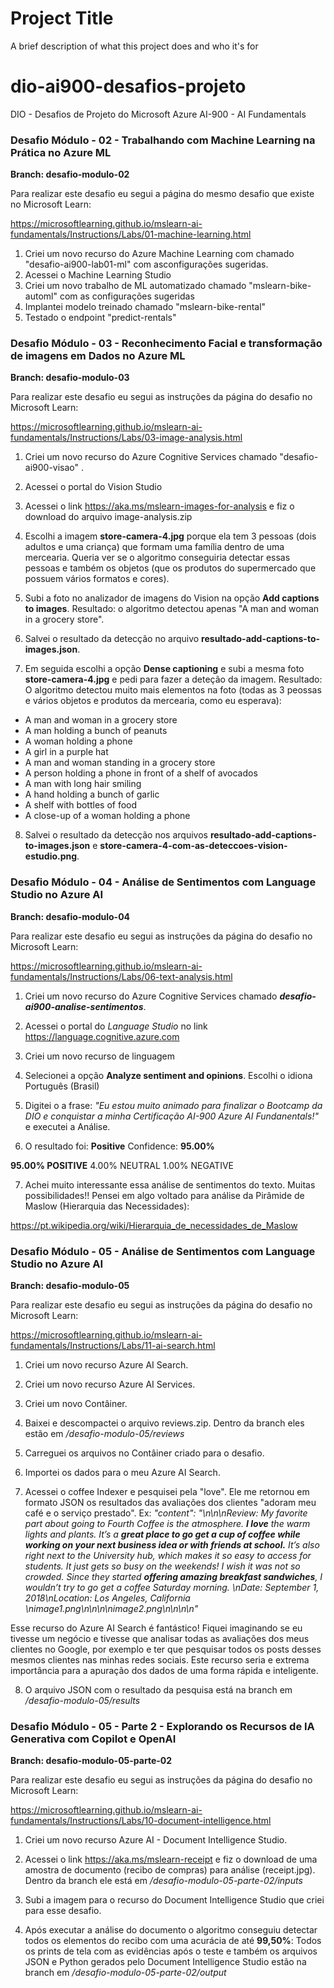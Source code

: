 
# Project Title

A brief description of what this project does and who it's for

# dio-ai900-desafios-projeto
DIO - Desafios de Projeto do Microsoft Azure AI-900 - AI Fundamentals

### Desafio Módulo - 02 - Trabalhando com Machine Learning na Prática no Azure ML

**Branch: desafio-modulo-02**

Para realizar este desafio eu segui a página do mesmo desafio que existe no Microsoft Learn:

https://microsoftlearning.github.io/mslearn-ai-fundamentals/Instructions/Labs/01-machine-learning.html

1) Criei um novo recurso do Azure Machine Learning com chamado "desafio-ai900-lab01-ml" com asconfigurações sugeridas.
2) Acessei o Machine Learning Studio
3) Criei um novo trabalho de ML automatizado chamado "mslearn-bike-automl" com as configurações sugeridas
4) Implantei modelo treinado chamado "mslearn-bike-rental"
5) Testado o endpoint "predict-rentals" 

### Desafio Módulo - 03 - Reconhecimento Facial e transformação de imagens em Dados no Azure ML

**Branch: desafio-modulo-03**

Para realizar este desafio eu segui as instruções da página do desafio no Microsoft Learn:

https://microsoftlearning.github.io/mslearn-ai-fundamentals/Instructions/Labs/03-image-analysis.html

1) Criei um novo recurso do Azure Cognitive Services  chamado "desafio-ai900-visao" .

2) Acessei o portal do Vision Studio

3) Acessei o link https://aka.ms/mslearn-images-for-analysis e fiz o download do arquivo image-analysis.zip

4) Escolhi a imagem **store-camera-4.jpg** porque ela tem 3 pessoas (dois adultos e uma criança) que formam uma família dentro de uma mercearia. Queria ver se o algoritmo conseguiria detectar essas pessoas e também os objetos (que os produtos do supermercado que possuem vários formatos e cores).

5) Subi a foto no analizador de imagens do Vision na opção **Add captions to images**.
Resultado: o algoritmo detectou apenas "A man and woman in a grocery store".

6) Salvei o resultado da detecção no arquivo **resultado-add-captions-to-images.json**.

7) Em seguida escolhi a opção **Dense captioning** e subi a mesma foto **store-camera-4.jpg** e pedi para fazer a deteção da imagem. 
Resultado: O algoritmo detectou muito mais elementos na foto (todas as 3 peossas e vários objetos e produtos da mercearia, como eu esperava):
- A man and woman in a grocery store
- A man holding a bunch of peanuts
- A woman holding a phone
- A girl in a purple hat
- A man and woman standing in a grocery store
- A person holding a phone in front of a shelf of avocados
- A man with long hair smiling
- A hand holding a bunch of garlic
- A shelf with bottles of food
- A close-up of a woman holding a phone

8) Salvei o resultado da detecção nos arquivos **resultado-add-captions-to-images.json** e **store-camera-4-com-as-deteccoes-vision-estudio.png**.

### Desafio Módulo - 04 - Análise de Sentimentos com Language Studio no Azure AI

**Branch: desafio-modulo-04**

Para realizar este desafio eu segui as instruções da página do desafio no Microsoft Learn:

https://microsoftlearning.github.io/mslearn-ai-fundamentals/Instructions/Labs/06-text-analysis.html

1) Criei um novo recurso do Azure Cognitive Services  chamado ***desafio-ai900-analise-sentimentos***.

2) Acessei o portal do *Language Studio* no link https://language.cognitive.azure.com

3) Criei um novo recurso de linguagem

4) Selecionei a opção **Analyze sentiment and opinions**. Escolhi o idiona Português (Brasil)

5) Digitei o a frase: *"Eu estou muito animado para finalizar o Bootcamp da DIO e conquistar a minha Certificação AI-900 Azure AI Fundanentals!"* e executei a Análise.

6) O resultado foi:
**Positive**
Confidence: **95.00%**

**95.00% POSITIVE** 4.00% NEUTRAL 1.00% NEGATIVE

7) Achei muito interessante essa análise de sentimentos do texto. Muitas possibilidades!! Pensei em algo voltado para análise da Pirâmide de Maslow (Hierarquia das Necessidades):

https://pt.wikipedia.org/wiki/Hierarquia_de_necessidades_de_Maslow

### Desafio Módulo - 05 - Análise de Sentimentos com Language Studio no Azure AI

**Branch: desafio-modulo-05**

Para realizar este desafio eu segui as instruções da página do desafio no Microsoft Learn:

https://microsoftlearning.github.io/mslearn-ai-fundamentals/Instructions/Labs/11-ai-search.html

1) Criei um novo recurso Azure AI Search.

2) Criei um novo recurso Azure AI Services.

3) Criei um novo Contâiner.

4) Baixei e descompactei o arquivo reviews.zip.   Dentro da branch eles estão em */desafio-modulo-05/reviews*

5) Carreguei os arquivos no Contâiner criado para o desafio.

6) Importei os dados para o meu Azure AI Search.

7) Acessei o coffee Indexer e pesquisei pela "love". Ele me retornou em formato JSON os resultados das avaliações dos clientes "adoram meu café e o serviço prestado". 
Ex:   *"content": "\n\n\nReview: My favorite part about going to Fourth Coffee is the atmosphere. **I love** the warm lights and plants. It’s a **great place to go get a cup of coffee while working on your next business idea or with friends at school.** It’s also right next to the University hub, which makes it so easy to access for students. It just gets so busy on the weekends! I wish it was not so crowded. Since they started **offering amazing breakfast sandwiches**, I wouldn’t try to go get a coffee Saturday morning.  \nDate: September 1, 2018\nLocation: Los Angeles, California \nimage1.png\n\n\n\nimage2.png\n\n\n\n"* 

Esse recurso do Azure AI Search é fantástico! Fiquei imaginando se eu tivesse um negócio e tivesse que analisar todas as avaliações dos meus clientes no Google, por exemplo e ter que pesquisar todos os posts desses mesmos clientes nas minhas redes sociais. Este recurso seria e extrema importância para a apuração dos dados de uma forma rápida e inteligente.

8) O arquivo JSON com o resultado da pesquisa está na branch em */desafio-modulo-05/results*

### Desafio Módulo - 05 - Parte 2 - Explorando os Recursos de IA Generativa com Copilot e OpenAI

**Branch: desafio-modulo-05-parte-02**

Para realizar este desafio eu segui as instruções da página do desafio no Microsoft Learn:

https://microsoftlearning.github.io/mslearn-ai-fundamentals/Instructions/Labs/10-document-intelligence.html

1) Criei um novo recurso Azure AI - Document Intelligence Studio.

2) Acessei o link https://aka.ms/mslearn-receipt e fiz o download de uma amostra de documento (recibo de compras) para análise (receipt.jpg). Dentro da branch ele está em */desafio-modulo-05-parte-02/inputs*

3) Subi a imagem para o recurso do Document Intelligence Studio que criei para esse desafio.

4) Após executar a análise do documento o algoritmo conseguiu detectar todos os elementos do recibo com uma acurácia de até **99,50%**:
Todos os prints de tela com as evidências após o teste e também os arquivos JSON e Python gerados pelo Document Intelligence Studio estão na branch em */desafio-modulo-05-parte-02/output*
